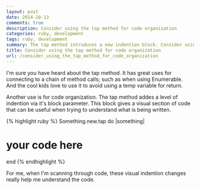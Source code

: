 ```yaml
---
layout: post
date: 2014-10-13
comments: true
description: Consider using the tap method for code organization
categories: ruby, development
tags: ruby, development
summary: The tap method intruduces a new indention block. Consider using the tap method for code organization.
title: Consider using the tap method for code organization
url: /consider_using_the_tap_method_for_code_organization
---
```


I'm sure you have heard about the tap method. It has great uses for connecting to a chain of method calls; such as when using Enumerable. And the cool kids love to use it to avoid using a temp variable for return.

Another use is for code organization. The tap method addes a level of indention via it's block parameter. This block gives a visual section of code that can be useful when trying to understand what is being written.

{% highlight ruby %}
Something.new.tap do |something|
  # your code here
end
{% endhighlight %}

For me, when I'm scanning through code, these visual indention changes really help me understand the code.
